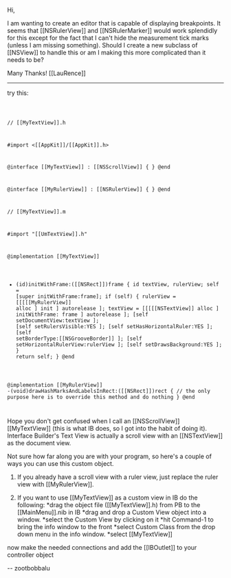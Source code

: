 

Hi,

I am wanting to create an editor that is capable of displaying breakpoints.  It seems that [[NSRulerView]] and [[NSRulerMarker]] would work splendidly for this except for the fact that I can't hide the measurement tick marks (unless I am missing something).  Should I create a new subclass of [[NSView]] to handle this or am I making this more complicated than it needs to be?

Many Thanks!
[[LauRence]]

----

try this:

<code>

// [[MyTextView]].h

#import <[[AppKit]]/[[AppKit]].h>

@interface [[MyTextView]] : [[NSScrollView]] {
}
@end

@interface [[MyRulerView]] : [[NSRulerView]] {
}
@end

// [[MyTextView]].m

#import "[[UmTextView]].h"

@implementation [[MyTextView]]

- (id)initWithFrame:([[NSRect]])frame {
    id textView, rulerView;
    self = [super initWithFrame:frame];
    if (self) {
        rulerView = [[[[[MyRulerView]] alloc ] init ] autorelease ];
        textView = [[[[[NSTextView]] alloc ] initWithFrame: frame ] autorelease ];
        [self setDocumentView:textView ];
        [self setRulersVisible:YES ];
        [self setHasHorizontalRuler:YES ];
        [self setBorderType:[[NSGrooveBorder]] ];
        [self setHorizontalRulerView:rulerView ];
        [self setDrawsBackground:YES ];
    }
    return self;
}
@end

@implementation [[MyRulerView]] 
-(void)drawHashMarksAndLabelsInRect:([[NSRect]])rect {
// the only purpose here is to override this method and do nothing
}
@end

</code>


Hope you don't get confused when I call an [[NSScrollView]] [[MyTextView]] (this is what IB does, so I got into the habit of doing it). Interface Builder's Text View is actually a scroll view with an [[NSTextView]] as the document view. 

Not sure how far along you are with your program, so here's a couple of ways you can use this custom object.

1. If you already have a scroll view with a ruler view, just replace the ruler view with [[MyRulerView]]. 

2. If you want to use [[MyTextView]] as a custom view in IB do the following:
 *drag the object file ([[MyTextView]].h) from PB to the [[MainMenu]].nib in IB
 *drag and drop a Custom View object into a window.
 *select the Custom View by clicking on it
 *hit Command-1 to bring the info window to the front
 *select Custom Class from the drop down menu in the info window.
 *select [[MyTextView]]
    
now make the needed connections and add the [[IBOutlet]] to your controller object

-- zootbobbalu
